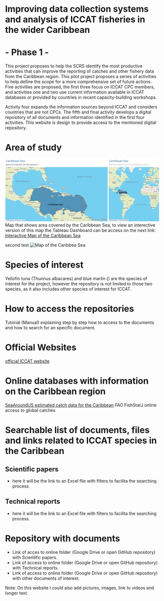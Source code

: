 # Improving data collection systems and analysis of ICCAT fisheries in the wider Caribbean 
# - Phase 1 -
This project proposes to help the SCRS identify the most productive activities that can improve the reporting 
of catches and other fishery data from the Caribbean region. This pilot project proposes a series of activities 
to help define the scope for a more comprehensive set of future actions.  Five activities are proposed, the first 
three focus on ICCAT CPC members, and activities one and two use current information available in ICCAT databases 
or provided by countries in recent capacity-building workshops.  

Activity four expands the information sources beyond ICCAT and considers countries that are not CPCs.  The fifth 
and final activity develops a digital repository of all documents and information identified in the first four 
activities. This website is design to provide access to the mentioned digital repository.

# Area of study
![Map of the Caribbea Sea](https://github.com/marieladataworld/marieladataworld.github.io/blob/main/MapCaribbean_v1.png)
Map that shows area covered by the Caribbean Sea, to view an interective version of this map the Tableau 
Dashboard can be access on the next link:
[Interactive Map of the Caribbean Sea](https://public.tableau.com/views/Caribbean_Sea_ICCAT/Dashboard1?:language=es-ES&publish=yes&:sid=&:redirect=auth&:display_count=n&:origin=viz_share_link)

second test
![Map of the Caribbea Sea](https://drive.google.com/open?id=1-OQwStFAH8pA_uhf1TjcrOaHwTXNLdeA&usp=drive_fs)

# Species of interest
Yellofin tuna (Thunnus albacares) and blue marlin () are the species of interest for the project, however the 
repository is not limited to those two species, as it also includes other species of 
interest for ICCAT.

# How to access the repositories
Tutorial (Manual) explaining step by step how to access to the documents and how to search 
for an specific document.

# Official Websites
[official ICCAT website](https://www.iccat.int/en/)

# Online databases with information on the Caribbean region
[SeaAroundUS estimated catch data for the Caribbean](https://www.seaaroundus.org/data/#/lme/12?chart=catch-chart&dimension=taxon&measure=tonnage&limit=10)
FAO FishStatJ online access to global catches

# Searchable list of documents, files and links related to ICCAT species in the Caribbean
## Scientific papers
- here it will be the link to an Excel file with filters to facilita the searching process.
## Technical reports
- here it will be the link to an Excel file with filters to facilita the searching process.

# Repository with documents
- Link of acces to online folder (Google Drive or open GitHub repository)
with Scientific papers.
- Link of access to online folder (Google Drive or open GitHub repository)
with Technical reports.
- Link of access to online folder (Google Drive or open GitHub repository)
with other documents of interest.

Note: On this website I could also add pictures, images, link to videos
and longer text.
